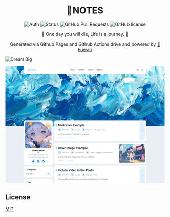 <div align="center">
<h1>🍥NOTES</h1>

![Auth](https://img.shields.io/badge/Auth-u1805-green)
![Status](https://img.shields.io/badge/status-active-success.svg)
![GitHub Pull Requests](https://img.shields.io/github/stars/u1805/notes)
![GitHub license](https://img.shields.io/github/license/u1805/notes)

</div>

<p align="center"> 📖 One day you will die, Life is a journey. 📖</p>

<p align="center">Generated via Github Pages and Github Actions drive and powered by <a href="https://github.com/saicaca/fuwari">🍥Fuwari</a></p>

![Dream Big](https://images.unsplash.com/photo-1548438294-1ad5d5f4f063?ixlib=rb-1.2.1&ixid=MnwxMjA3fDB8MHxwaG90by1wYWdlfHx8fGVufDB8fHx8&auto=format&fit=crop&w=1772&q=80)

![Preview Image](https://raw.githubusercontent.com/saicaca/resource/main/fuwari/home.png)

## License

[MIT](./LICENSE)